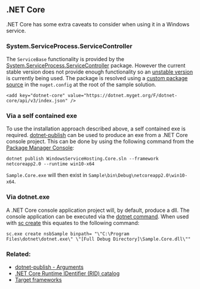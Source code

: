 

## .NET Core

.NET Core has some extra caveats to consider when using it in a Windows service.


### System.ServiceProcess.ServiceController

The `ServiceBase` functionality is provided by the [System.ServiceProcess.ServiceController](https://www.nuget.org/packages/System.ServiceProcess.ServiceController/) package. However the current stable version does not provide enough functionality so an [unstable version](https://dotnet.myget.org/feed/dotnet-core/package/nuget/System.ServiceProcess.ServiceController) is currently being used. The package is resolved using a [custom package source](https://docs.microsoft.com/en-us/nuget/schema/nuget-config-file#package-source-sections) in the `nuget.config` at the root of the sample solution.

```
<add key="dotnet-core" value="https://dotnet.myget.org/F/dotnet-core/api/v3/index.json" />
```


### Via a self contained exe

To use the installation approach described above, a self contained exe is required. [dotnet-publish](https://docs.microsoft.com/en-us/dotnet/core/tools/dotnet-publish) can be used to produce an exe from a .NET Core console project. This can be done by using the following command from the [Package Manager Console](https://docs.microsoft.com/en-us/nuget/tools/package-manager-console):

```
dotnet publish WindowsServiceHosting.Core.sln --framework netcoreapp2.0 --runtime win10-x64
```

`Sample.Core.exe` will then exist in `Sample\bin\Debug\netcoreapp2.0\win10-x64`.


### Via dotnet.exe

A .NET Core console application project will, by default, produce a dll. The console application can be executed via the [dotnet command](https://docs.microsoft.com/en-us/dotnet/core/tools/dotnet). When used with [sc create](https://technet.microsoft.com/en-us/library/cc990289.aspx) this equates to the following command:

```
sc.exe create nsbSample binpath= "\"C:\Program Files\dotnet\dotnet.exe\" \"[Full Debug Directory]\Sample.Core.dll\""
```


### Related:

 * [dotnet-publish - Arguments](https://docs.microsoft.com/en-us/dotnet/core/tools/dotnet-publish#arguments)
 * [.NET Core Runtime IDentifier (RID) catalog](https://docs.microsoft.com/en-us/dotnet/core/rid-catalog#windows-rids)
 * [Target frameworks](https://docs.microsoft.com/en-us/dotnet/standard/frameworks)

